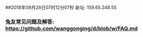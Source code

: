 ##2018年09月28日07时12分07秒 新址: 159.65.248.55
### 兔友常见问题及解答: https://github.com/wanggonging/d/blob/w/FAQ.md
